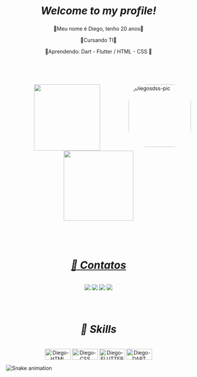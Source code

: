 <i><h1 align="center">Welcome to my profile!</i></h1>

###

 <p align="center"> 🔹Meu nome é Diego, tenho 20 anos🔹 </p>
 <p align="center"> 🔸Cursando TI🔸 </p>
 <p align="center"> 🔹Aprendendo:
                     Dart - Flutter /
                     HTML - CSS  🔹 </p>
 
##
     
<!-- IMAGEM -->
<body>
 <br><br><br>
  <div class="container-fluid">
  <img align="right" alt="Diegosdss-pic" height="170" style="border-radius:50px;" src="https://media.giphy.com/media/eSwGh3YK54JKU/giphy.gif">
  </body> 
  
  <!-- TELINHA DOS GRÁFICOS-->
 <div align="center">
  <a href="https://github.com/Diegosdss">
  <img height="180em" src="https://github-readme-stats.vercel.app/api?username=Diegosdss&show_icons=true&theme=Blue&include_all_commits=true&count_private=true"/>
   
   <img height="190em" src="https://github-readme-stats.vercel.app/api/top-langs/?username=alehdias2&layout=compact&langs_count=7&theme=Blue"/>
   </div
    <br></br>
  
  <br></br>
  
  <i><h1 align="center">🌊 Contatos</h1></i>
  <div style="display: inline_block"><br>
  
  
  
  <!-- SIMBOLOS DOS CONTATOS -->
  <div align="center">
  <a href="https://www.youtube.com/channel/UCFU5V3Bebcfc890pulWmHTQ" target="_blank"><img src="https://img.shields.io/badge/YouTube-FF0000?style=for-the-badge&logo=youtube&logoColor=white" target="_blank"></a>
  <a href="https://www.instagram.com/diego.guedes1" target="_blank"><img src="https://img.shields.io/badge/-Instagram-%23E4405F?style=for-the-badge&logo=instagram&logoColor=white" target="_blank"></a>
 	<a href="https://www.twitch.tv/iGhTsz" target="_blank"><img src="https://img.shields.io/badge/Twitch-9146FF?style=for-the-badge&logo=twitch&logoColor=white" target="_blank"></a>
 <a href="https://discord.gg/HZ4khmpp" target="_blank"><img src="https://img.shields.io/badge/Discord-7289DA?style=for-the-badge&logo=discord&logoColor=white" target="_blank"></a>
  </div>
  
  ##
 <br>
  
   <div> 
     <i><h1 align="center">🚀 Skills</h1></i>
  <div align="center" style="display: inline_block"><br>
  <img align="center" alt="Diego-HTML" height="30" width="70" src="https://img.shields.io/badge/HTML5-E34F26?style=for-the-badge&logo=html5&logoColor=white">
  <img align="center" alt="Diego-CSS" height="30" width="70" src="https://img.shields.io/badge/CSS3-1572B6?style=for-the-badge&logo=css3&logoColor=white">
  <img align="center" alt="Diego-FLUTTER" height="30" width="70" src="https://img.shields.io/badge/Flutter-02569B?style=for-the-badge&logo=flutter&logoColor=white">
  <img align="center" alt="Diego-DART" height="30" width="70" src="https://img.shields.io/badge/Dart-0175C2?style=for-the-badge&logo=dart&logoColor=white"
 
  </div>    
  </div> 
    
  
  ![Snake animation](https://github.com/Diegosdss/Diegosdss/blob/output/github-contribution-grid-snake.svg)
  </div>
     
    
  
  
  
